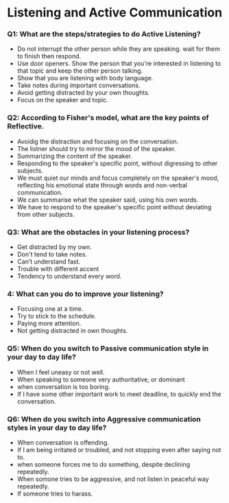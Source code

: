 # Listening and Active Communication

### Q1: What are the steps/strategies to do Active Listening?
- Do not interrupt the other person while they are speaking. wait for them to finish then respond.
- Use door openers. Show the person that you're interested in listening to that topic and keep the other person talking.
- Show that you are listening with body language.
- Take notes during important conversations.
- Avoid getting distracted by your own thoughts. 
- Focus on the speaker and topic.

### Q2: According to Fisher's model, what are the key points of Reflective.

- Avoidig the distraction and focusing on the conversation.
- The listner should try to mirror the mood of the speaker.
- Summarizing the content of the speaker.
- Responding to the speaker's specific point, without digressing to other subjects.
- We must quiet our minds and focus completely on the speaker's mood, reflecting his emotional state through words and non-verbal communication.
- We can summarise what the speaker said, using his own words.
- We have to respond to the speaker's specific point without deviating from other subjects.


### Q3: What are the obstacles in your listening process?

- Get distracted by my own.
- Don't tend to take notes.
- Can’t understand fast.
- Trouble with different accent
- Tendency to understand every word. 


### 4: What can you do to improve your listening?

- Focusing one at a time.
- Try to stick to the schedule.
- Paying more attention.
- Not getting distracted in own thoughts.


### Q5: When do you switch to Passive communication style in your day to day life?

 - When I feel uneasy or not well.
 - When speaking to someone very authoritative, or dominant
 - when conversation is too boring.
 - If I have some other important work to meet deadline, to quickly end the conversation.


### Q6: When do you switch into Aggressive communication styles in your day to day life? 

 - When conversation is offending.
 - If I am being irritated or troubled, and not stopping even after saying not to.
 - when someone forces me to do something, despite declining repeatedly.
 - When somone tries to be aggressive, and not listen in peaceful way repeatedly.
 - If someone tries to harass. 